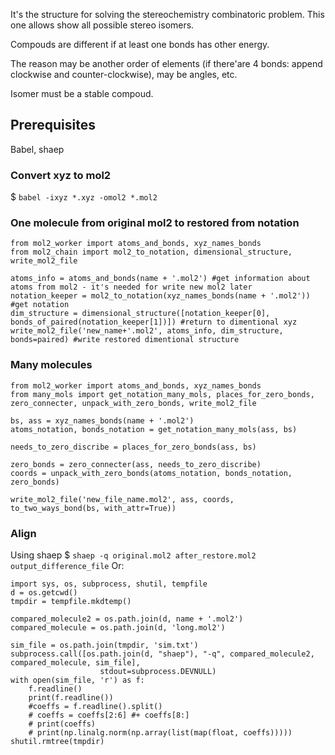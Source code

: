 It's the structure for solving the stereochemistry combinatoric problem. This one allows show all possible stereo isomers.

Compouds are different if at least one bonds has other energy.

The reason may be another order of elements (if there'are 4 bonds: append clockwise and counter-clockwise), may be angles, etc.

Isomer must be a stable compoud.

## Prerequisites
Babel, shaep

### Convert xyz to mol2
$ ```babel -ixyz *.xyz -omol2 *.mol2```

### One molecule from original mol2 to restored from notation

```
from mol2_worker import atoms_and_bonds, xyz_names_bonds  
from mol2_chain import mol2_to_notation, dimensional_structure, write_mol2_file

atoms_info = atoms_and_bonds(name + '.mol2') #get information about atoms from mol2 - it's needed for write new mol2 later
notation_keeper = mol2_to_notation(xyz_names_bonds(name + '.mol2')) #get notation
dim_structure = dimensional_structure([notation_keeper[0], bonds_of_paired(notation_keeper[1])]) #return to dimentional xyz
write_mol2_file('new_name+'.mol2', atoms_info, dim_structure, bonds=paired) #write restored dimentional structure
```

### Many molecules
```
from mol2_worker import atoms_and_bonds, xyz_names_bonds 
from many_mols import get_notation_many_mols, places_for_zero_bonds, zero_connecter, unpack_with_zero_bonds, write_mol2_file

bs, ass = xyz_names_bonds(name + '.mol2')
atoms_notation, bonds_notation = get_notation_many_mols(ass, bs)

needs_to_zero_discribe = places_for_zero_bonds(ass, bs)

zero_bonds = zero_connecter(ass, needs_to_zero_discribe)
coords = unpack_with_zero_bonds(atoms_notation, bonds_notation, zero_bonds)

write_mol2_file('new_file_name.mol2', ass, coords, to_two_ways_bond(bs, with_attr=True))
```
### Align

Using shaep $ ```shaep -q original.mol2 after_restore.mol2 output_difference_file```
Or:
```
import sys, os, subprocess, shutil, tempfile
d = os.getcwd()
tmpdir = tempfile.mkdtemp()

compared_molecule2 = os.path.join(d, name + '.mol2')
compared_molecule = os.path.join(d, 'long.mol2')

sim_file = os.path.join(tmpdir, 'sim.txt')
subprocess.call([os.path.join(d, "shaep"), "-q", compared_molecule2, compared_molecule, sim_file],
                    stdout=subprocess.DEVNULL)
with open(sim_file, 'r') as f:
    f.readline()
    print(f.readline())
    #coeffs = f.readline().split()
    # coeffs = coeffs[2:6] #+ coeffs[8:]
    # print(coeffs)
    # print(np.linalg.norm(np.array(list(map(float, coeffs)))))
shutil.rmtree(tmpdir)
```



